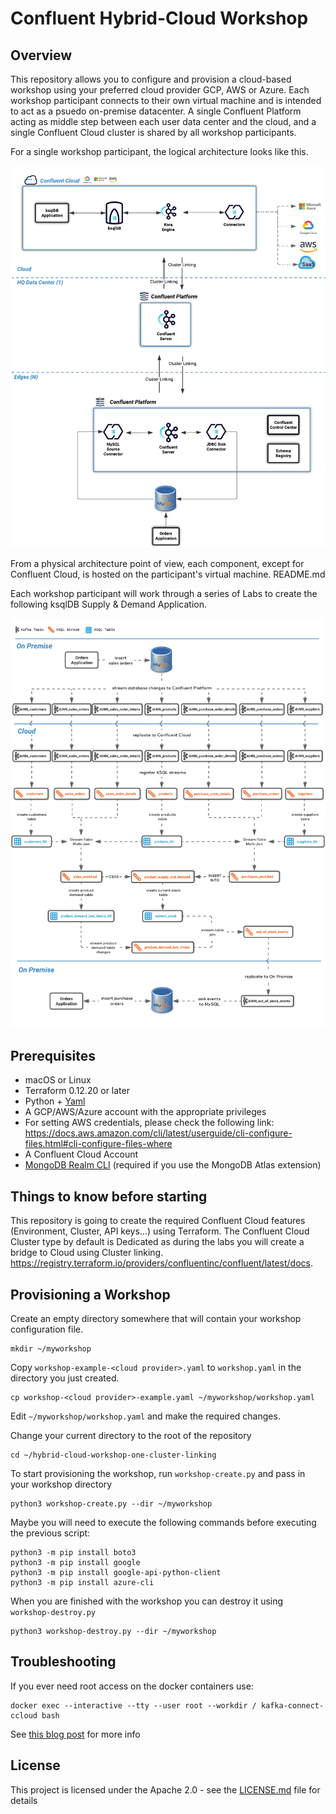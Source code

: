 # Confluent Hybrid-Cloud Workshop

## Overview

This repository allows you to configure and provision a cloud-based workshop using your preferred cloud provider GCP, AWS or Azure. Each workshop participant connects to their own virtual machine and is intended to act as a psuedo on-premise datacenter. A single Confluent Platform acting as middle step between each user data center and the cloud, and a single Confluent Cloud cluster is shared by all workshop participants.

For a single workshop participant, the logical architecture looks like this.

![workshop](core/asciidoc/images/hybrid-cloud-ws/default/architecture-cl-w-hq.png) 

From a physical architecture point of view, each component, except for Confluent Cloud, is hosted on the participant's virtual machine. README.md

Each workshop participant will work through a series of Labs to create the following ksqlDB Supply & Demand Application.

![workshop](core/asciidoc/images/hybrid-cloud-ws/default/ksqlDB_topology.png)

## Prerequisites

* macOS or Linux
* Terraform 0.12.20 or later
* Python + [Yaml](https://pyyaml.org/wiki/PyYAML)
* A GCP/AWS/Azure account with the appropriate privileges
* For setting AWS credentials, please check the following link: https://docs.aws.amazon.com/cli/latest/userguide/cli-configure-files.html#cli-configure-files-where
* A Confluent Cloud Account
* [MongoDB Realm CLI](https://docs.mongodb.com/realm/deploy/realm-cli-reference/#installation) (required if you use the MongoDB Atlas extension)

## Things to know before starting

This repository is going to create the required  Confluent Cloud features (Environment, Cluster, API keys...) using Terraform.
The Confluent Cloud Cluster type by default is Dedicated as during the labs you will create a bridge to Cloud using Cluster linking.
https://registry.terraform.io/providers/confluentinc/confluent/latest/docs.

## Provisioning a Workshop

Create an empty directory somewhere that will contain your workshop configuration file.

```
mkdir ~/myworkshop
```

Copy `workshop-example-<cloud provider>.yaml` to `workshop.yaml` in the directory you just created.

```
cp workshop-<cloud provider>-example.yaml ~/myworkshop/workshop.yaml
```

Edit `~/myworkshop/workshop.yaml` and make the required changes.

Change your current directory to the root of the repository

```
cd ~/hybrid-cloud-workshop-one-cluster-linking
```

To start provisioning the workshop, run `workshop-create.py` and pass in your workshop directory

```
python3 workshop-create.py --dir ~/myworkshop
```
Maybe you will need to execute the following commands before executing the previous script:
```
python3 -m pip install boto3
python3 -m pip install google
python3 -m pip install google-api-python-client
python3 -m pip install azure-cli
```

When you are finished with the workshop you can destroy it using `workshop-destroy.py`

```
python3 workshop-destroy.py --dir ~/myworkshop
```

## Troubleshooting
If you ever need root access on the docker containers use:

```
docker exec --interactive --tty --user root --workdir / kafka-connect-ccloud bash
```
See [this blog post](https://rmoff.net/2021/01/13/running-as-root-on-docker-images-that-dont-use-root/) for more info


## License

This project is licensed under the Apache 2.0 - see the [LICENSE.md](LICENSE.md) file for details
